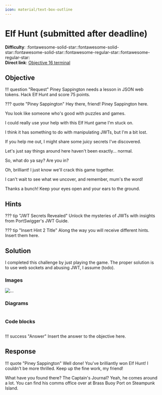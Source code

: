 ```yaml
---
icon: material/text-box-outline
---
```


# Elf Hunt (submitted after deadline)

**Difficulty**: :fontawesome-solid-star::fontawesome-solid-star::fontawesome-solid-star::fontawesome-regular-star::fontawesome-regular-star:<br/>
**Direct link**: [Objective 16 terminal](https://.../)

## Objective

!!! question "Request"
    Piney Sappington needs a lesson in JSON web tokens. Hack Elf Hunt and score 75 points.

??? quote "Piney Sappington"
    Hey there, friend! Piney Sappington here.

You look like someone who's good with puzzles and games.

I could really use your help with this Elf Hunt game I'm stuck on.

I think it has something to do with manipulating JWTs, but I'm a bit lost.

If you help me out, I might share some juicy secrets I've discovered.

Let's just say things around here haven't been exactly... normal.

So, what do ya say? Are you in?

Oh, brilliant! I just know we'll crack this game together.

I can't wait to see what we uncover, and remember, mum's the word!

Thanks a bunch! Keep your eyes open and your ears to the ground.

## Hints

??? tip "JWT Secrets Revealed"
    Unlock the mysteries of JWTs with insights from PortSwigger's JWT Guide.

??? tip "Insert Hint 2 Title"
    Along the way you will receive different hints. Insert them here.

## Solution

I completed this challenge by just playing the game. The proper solution is to use web sockets and abusing JWT, I assume (todo).


### Images

![...](...)

### Diagrams

```...
```

### Code blocks

```...
```

!!! success "Answer"
    Insert the answer to the objective here.

## Response

!!! quote "Piney Sappington"
    Well done! You've brilliantly won Elf Hunt! I couldn't be more thrilled. Keep up the fine work, my friend!

What have you found there? The Captain's Journal? Yeah, he comes around a lot. You can find his comms office over at Brass Buoy Port on Steampunk Island.
